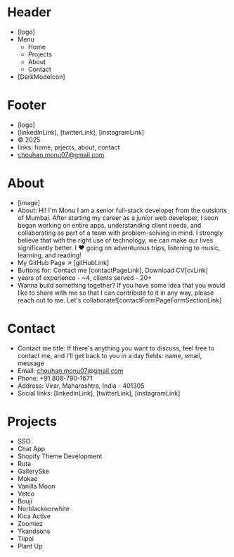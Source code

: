 # Header

- [logo]
- Menu
  - Home
  - Projects
  - About
  - Contact
- [DarkModeIcon]

# Footer

- [logo]
- [linkedInLink], [twitterLink], [instagramLink]
- © 2025
- links: home, prjects, about, contact
- chouhan.monu07@gmail.com

# About

- [image]
- About: Hi! I'm Monu
  I am a senior full-stack developer from the outskirts of Mumbai.
  After starting my career as a junior web developer, I soon began working on entire apps, understanding client needs, and collaborating as part of a team with problem-solving in mind.
  I strongly believe that with the right use of technology, we can make our lives significantly better.
  I ❤️ going on adventurous trips, listening to music, learning, and reading!
- My GitHub Page ↗️ [gitHubLink]
- Buttons for: Contact me [contactPageLink], Download CV[cvLink]
- years of experience - ~4, clients served - 20+
- Wanna build something together?
  If you have some idea that you would like to share with me so that I can contribute to it in any way, please reach out to me.
  Let's collaborate![contactFormPageFormSectionLink]

# Contact

- Contact me
  title: If there's anything you want to discuss, feel free to contact me, and I'll get back to you in a day
  fields: name, email, message
- Email: chouhan.monu07@gmail.com
- Phone: +91 808-790-1671
- Address: Virar, Maharashtra, India - 401305
- Social links: [linkedInLink], [twitterLink], [instagramLink]

# Projects

- SSO
- Chat App
- Shopify Theme Development
- Ruta
- GallerySke
- Mokae
- Vanilla Moon
- Vetco
- Bouji
- Norblacknorwhite
- Kica Active
- Zoomiez
- Ykandsons
- Tiipoi
- Plant Up
